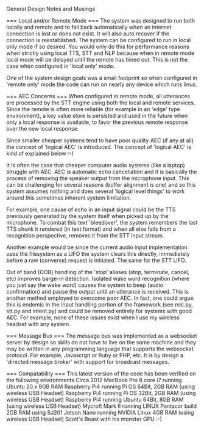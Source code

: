 General Design Notes and Musings


=== Local and/or Remote Mode ===
The system was designed to run both locally and remote and to fall back automatically when an internet connection is lost or does not exist. It will also auto recover if the connection is reestablished. The system can be configured to run in local only mode if so desired. You would only do this for performance reasons when strictly using local TTS, STT and NLP because when in remote mode local mode will be delayed until the remote has timed out. This is not the case when configured in 'local only' mode.

One of the system design goals was a small footprint so when configured in 'remote only' mode the code can run on nearly any device which runs linux.


=== AEC Concerns ===
When configured in remote mode, all utterances are processed by the STT engine using both the local and remote services. Since the remote is often more reliable (for example in an 'edge' type environment), a key value store is persisted and used in the future when only a local response is available, to favor the previous remote response over the new local response. 

Since smaller cheaper systems tend to have poor quality AEC (if any at all) the concept of 'logical AEC' is introduced. The concept of 'logical AEC' is kind of explained below  :-)

It is often the case that cheaper computer audio systems (like a laptop) struggle with AEC. AEC is automatic echo cancellation and it is basically the process of removing the speaker output from the microphone input. This can be challenging for several reasons (buffer alignment is one) and so this system assumes nothing and does several 'logical level things' to work around this sometimes inherent system limitation.

For example, one cause of echo in an input signal could be the TTS previously generated by the system itself when picked up by the microphone. To combat this text 'bleedover', the system remembers the last TTS chunk it rendered (in text format) and when all else fails from a recognition perspective, removes it from the STT input stream. 

Another example would be since the current audio input implementation uses the filesystem as a LIFO the system clears this directly, immediately before a raw (converse) request is initiated. The same for the STT LIFO. 

Out of band (OOB) handling of the 'stop' aliases (stop, terminate, cancel, etc) improves barge-in detection. Isolated wake word recognition (where you just say the wake word) causes the system to beep (audio confirmation) and pause the output until an utterance is received. This is another method employed to overcome poor AEC. In fact, one could argue this is endemic in the input handling portion of the framework (see mic.py, stt.py and intent.py) and could be removed entirely for systems with good AEC. For example, none of these issues exist when I use my wireless headset with any system.


=== Message Bus ===
The message bus was implemented as a websocket server by design so skills do not have to live on the same machine and they may be written in any programming language that supports the websocket protocol. For example, Javascript or Ruby or PHP, etc. It is by design a 'directed message broker' with support for broadcast messages.


=== Compatability ===
This latest version of the code has been verified on the following environments
Circa 2012 MacBook Pro 8 core i7 running Ubuntu 20.x 8GB RAM
Raspberry Pi4 running Pi OS 64Bit, 2GB RAM (using wireless USB Headset)
Raspberry Pi4 running Pi OS 32Bit, 2GB RAM (using wireless USB Headset)
Raspberry Pi4 running Ubuntu 64Bit, 8GB RAM (using wireless USB Headset)
Mycroft Mark II running LINUX Pantacor build 2GB RAM using SJ201
Jetson Nano running NVIDIA Linux 4GB RAM (using wireless USB Headset)
Scott's Beast with his monster GPU :-)

